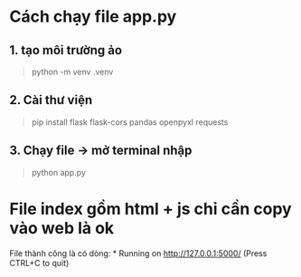 # Cách chạy file app.py
## 1. tạo môi trường ảo 
> python -m venv .venv
## 2. Cài thư viện
> pip install flask flask-cors pandas openpyxl requests
## 3. Chạy file -> mở terminal nhập
> python app.py
# File index gồm html + js chỉ cần copy vào web là ok

File thành công là có dòng: * Running on http://127.0.0.1:5000/ (Press CTRL+C to quit)
